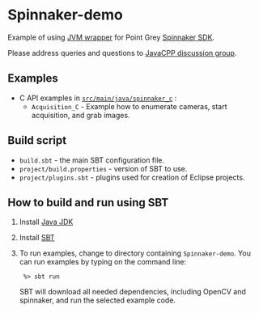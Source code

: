 Spinnaker-demo
================

Example of using [JVM wrapper](https://github.com/bytedeco/javacpp-presets/tree/master/flycapture) for 
Point Grey [Spinnaker SDK](https://www.ptgrey.com/spinnaker-sdk).

Please address queries and questions to [JavaCPP discussion group](http://groups.google.com/group/javacpp-project).


Examples
-------

* C API examples in [`src/main/java/spinnaker_c`](src/main/java/spinnaker_c) :
    * `Acquisition_C` - Example how to enumerate cameras, start acquisition, and grab images.


Build script
------------

* `build.sbt` - the main SBT configuration file.
* `project/build.properties` - version of SBT to use.
* `project/plugins.sbt` - plugins used for creation of Eclipse projects.


How to build and run using SBT
------------------------------

1. Install [Java JDK](http://www.oracle.com/technetwork/java/javase/downloads/index.html)

2. Install [SBT](http://www.scala-sbt.org/)

3. To run examples, change to directory containing `Spinnaker-demo`. You can run examples by typing on the command line:
 
   ```
    %> sbt run
   ```
   
   SBT will download all needed dependencies, including OpenCV and spinnaker, and run the selected example code. 
